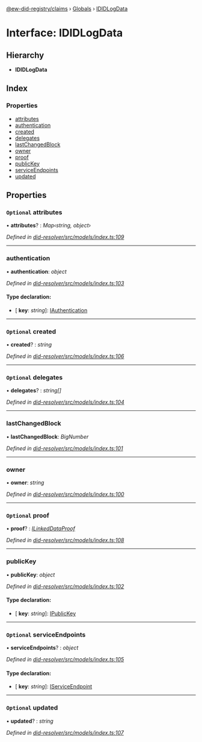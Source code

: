 [@ew-did-registry/claims](../README.md) › [Globals](../globals.md) › [IDIDLogData](ididlogdata.md)

# Interface: IDIDLogData

## Hierarchy

* **IDIDLogData**

## Index

### Properties

* [attributes](ididlogdata.md#optional-attributes)
* [authentication](ididlogdata.md#authentication)
* [created](ididlogdata.md#optional-created)
* [delegates](ididlogdata.md#optional-delegates)
* [lastChangedBlock](ididlogdata.md#lastchangedblock)
* [owner](ididlogdata.md#owner)
* [proof](ididlogdata.md#optional-proof)
* [publicKey](ididlogdata.md#publickey)
* [serviceEndpoints](ididlogdata.md#optional-serviceendpoints)
* [updated](ididlogdata.md#optional-updated)

## Properties

### `Optional` attributes

• **attributes**? : *Map‹string, object›*

*Defined in [did-resolver/src/models/index.ts:109](https://github.com/energywebfoundation/ew-did-registry/blob/72b0e9b/packages/did-resolver/src/models/index.ts#L109)*

___

###  authentication

• **authentication**: *object*

*Defined in [did-resolver/src/models/index.ts:103](https://github.com/energywebfoundation/ew-did-registry/blob/72b0e9b/packages/did-resolver/src/models/index.ts#L103)*

#### Type declaration:

* \[ **key**: *string*\]: [IAuthentication](iauthentication.md)

___

### `Optional` created

• **created**? : *string*

*Defined in [did-resolver/src/models/index.ts:106](https://github.com/energywebfoundation/ew-did-registry/blob/72b0e9b/packages/did-resolver/src/models/index.ts#L106)*

___

### `Optional` delegates

• **delegates**? : *string[]*

*Defined in [did-resolver/src/models/index.ts:104](https://github.com/energywebfoundation/ew-did-registry/blob/72b0e9b/packages/did-resolver/src/models/index.ts#L104)*

___

###  lastChangedBlock

• **lastChangedBlock**: *BigNumber*

*Defined in [did-resolver/src/models/index.ts:101](https://github.com/energywebfoundation/ew-did-registry/blob/72b0e9b/packages/did-resolver/src/models/index.ts#L101)*

___

###  owner

• **owner**: *string*

*Defined in [did-resolver/src/models/index.ts:100](https://github.com/energywebfoundation/ew-did-registry/blob/72b0e9b/packages/did-resolver/src/models/index.ts#L100)*

___

### `Optional` proof

• **proof**? : *[ILinkedDataProof](ilinkeddataproof.md)*

*Defined in [did-resolver/src/models/index.ts:108](https://github.com/energywebfoundation/ew-did-registry/blob/72b0e9b/packages/did-resolver/src/models/index.ts#L108)*

___

###  publicKey

• **publicKey**: *object*

*Defined in [did-resolver/src/models/index.ts:102](https://github.com/energywebfoundation/ew-did-registry/blob/72b0e9b/packages/did-resolver/src/models/index.ts#L102)*

#### Type declaration:

* \[ **key**: *string*\]: [IPublicKey](ipublickey.md)

___

### `Optional` serviceEndpoints

• **serviceEndpoints**? : *object*

*Defined in [did-resolver/src/models/index.ts:105](https://github.com/energywebfoundation/ew-did-registry/blob/72b0e9b/packages/did-resolver/src/models/index.ts#L105)*

#### Type declaration:

* \[ **key**: *string*\]: [IServiceEndpoint](iserviceendpoint.md)

___

### `Optional` updated

• **updated**? : *string*

*Defined in [did-resolver/src/models/index.ts:107](https://github.com/energywebfoundation/ew-did-registry/blob/72b0e9b/packages/did-resolver/src/models/index.ts#L107)*
